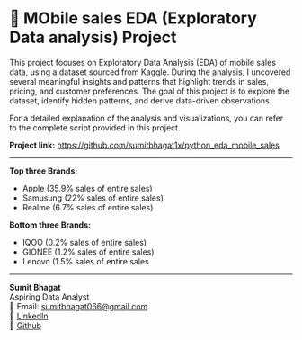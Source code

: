 
# 🧾 MObile sales EDA (Exploratory Data analysis) Project

 This project focuses on Exploratory Data Analysis (EDA) of mobile sales data, using a dataset sourced from Kaggle. During the analysis, I uncovered several meaningful insights and patterns that highlight trends in sales, pricing, and customer preferences. The goal of this project is to explore the dataset, identify hidden patterns, and derive data-driven observations.

For a detailed explanation of the analysis and visualizations, you can refer to the complete script provided in this project.

**Project link:** <a>https://github.com/sumitbhagat1x/python_eda_mobile_sales</a>

------------
**Top three Brands:**
- Apple (35.9% sales of entire sales)
- Samusung (22% sales of entire sales)
- Realme (6.7% sales of entire sales)

**Bottom three Brands:**
- IQOO (0.2% sales of entire sales)
- GIONEE (1.2% sales of entire sales)
- Lenovo (1.5% sales of entire sales

-----------------

**Sumit Bhagat**  
Aspiring Data Analyst  
📧 Email: sumitbhagat066@gmail.com  
🔗 [LinkedIn](https://www.linkedin.com/in/sumit-bhagat-84926234b/)  
🔗 [Github](https://github.com/sumitbhagat1x)
